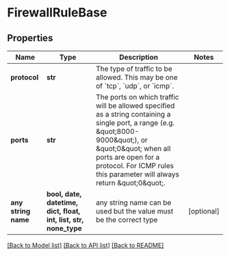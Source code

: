 # FirewallRuleBase


## Properties
Name | Type | Description | Notes
------------ | ------------- | ------------- | -------------
**protocol** | **str** | The type of traffic to be allowed. This may be one of &#x60;tcp&#x60;, &#x60;udp&#x60;, or &#x60;icmp&#x60;. | 
**ports** | **str** | The ports on which traffic will be allowed specified as a string containing a single port, a range (e.g. \&quot;8000-9000\&quot;), or \&quot;0\&quot; when all ports are open for a protocol. For ICMP rules this parameter will always return \&quot;0\&quot;. | 
**any string name** | **bool, date, datetime, dict, float, int, list, str, none_type** | any string name can be used but the value must be the correct type | [optional]

[[Back to Model list]](../README.md#documentation-for-models) [[Back to API list]](../README.md#documentation-for-api-endpoints) [[Back to README]](../README.md)


